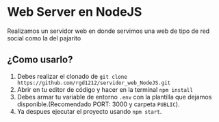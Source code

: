 # Web Server en NodeJS

Realizamos un servidor web en donde servimos una web de tipo de red social como la del pajarito

## ¿Como usarlo?

1. Debes realizar el clonado de `git clone https://github.com/rgd1212/servidor_web_NodeJS.git`
2. Abrir en tu editor de código y hacer en la terminal `npm install`
3. Debes armar tu variable de entorno `.env` con la plantilla que dejamos disponible.(Recomendado PORT: 3000 y carpeta `PUBLIC`).
4. Ya despues ejecutar el proyecto usando `npm start`.
